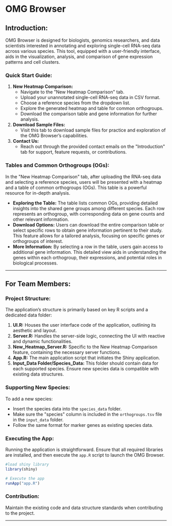 # OMG Browser

## Introduction:

OMG Browser is designed for biologists, genomics researchers, and data scientists interested in annotating and exploring single-cell RNA-seq data across various species. This tool, equipped with a user-friendly interface, aids in the visualization, analysis, and comparison of gene expression patterns and cell clusters.

### Quick Start Guide:

1. **New Heatmap Comparison:**
   - Navigate to the "New Heatmap Comparison" tab.
   - Upload your unannotated single-cell RNA-seq data in CSV format.
   - Choose a reference species from the dropdown list.
   - Explore the generated heatmap and table for common orthogroups.
   - Download the comparison table and gene information for further analysis.
2. **Download Sample Files:**
   - Visit this tab to download sample files for practice and exploration of the OMG Browser’s capabilities.
3. **Contact Us:**
   - Reach out through the provided contact emails on the "Introduction" tab for support, feature requests, or contributions.

### Tables and Common Orthogroups (OGs):

In the "New Heatmap Comparison" tab, after uploading the RNA-seq data and selecting a reference species, users will be presented with a heatmap and a table of common orthogroups (OGs). This table is a powerful resource for in-depth analysis.

- **Exploring the Table:**
  The table lists common OGs, providing detailed insights into the shared gene groups among different species. Each row represents an orthogroup, with corresponding data on gene counts and other relevant information.
- **Download Options:**
  Users can download the entire comparison table or select specific rows to obtain gene information pertinent to their study. This feature allows for a tailored analysis, focusing on specific genes or orthogroups of interest.
- **More Information:**
  By selecting a row in the table, users gain access to additional gene information. This detailed view aids in understanding the genes within each orthogroup, their expressions, and potential roles in biological processes.

---

## For Team Members:

### Project Structure:

The application’s structure is primarily based on key R scripts and a dedicated data folder:

1. **UI.R:** Houses the user interface code of the application, outlining its aesthetic and layout.
2. **Server.R:** Handles the server-side logic, connecting the UI with reactive and dynamic functionalities.
3. **New_Heatmap_Server.R:** Specific to the New Heatmap Comparison feature, containing the necessary server functions.
4. **App.R:** The main application script that initiates the Shiny application.
5. **Input_Data Folder/Species_Data:** This folder should contain data for each supported species. Ensure new species data is compatible with existing data structures.

### Supporting New Species:

To add a new species:

- Insert the species data into the `species_data` folder.
- Make sure the "species" column is included in the `orthogroups.tsv` file in the `input_data` folder.
- Follow the same format for marker genes as existing species data.

### Executing the App:

Running the application is straightforward. Ensure that all required libraries are installed, and then execute the `app.R` script to launch the OMG Browser.

```r
#load shiny library
library(shiny)

# Execute the app
runApp("app.R")
```

### Contribution:

Maintain the existing code and data structure standards when contributing to the project.

---

